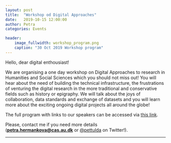 ```yaml
---
layout: post
title:  "Workshop od Digital Approaches"
date:   2019-10-15 12:00:00
author: Petra
categories: Events

header:
    image_fullwidth: workshop_program.png
    caption: "30 Oct 2019 Workshop program" 
---
```


Hello, dear digital enthousiast!

We are organising a one day workshop on Digital Approaches to research in Humanities and Social Sciences which you should not miss out!
You will hear about the need of building the technical infrastructure, the frustrations of venturing the digital research in the more traditional and conservative fields such as history or epigraphy. We will talk about the joys of collaboration, data standards and exchange of datasets and you will learn more about the exciting ongoing digital projects all around the globe!

The full program with links to our speakers can be accessed via <a href="http://bit.ly/2OJTQoV">this link</a>.

Please, contact me if you need more details (**petra.hermankova@cas.au.dk** or <a href="https://twitter.com/pettulda">@pettulda</a> on Twitter!).

---